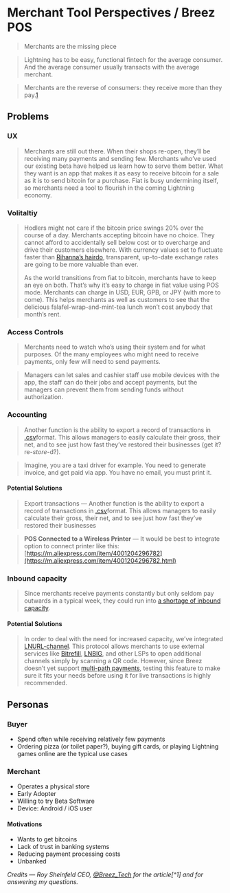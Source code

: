 # Merchant Tool Perspectives / Breez POS

> Merchants are the missing piece

> Lightning has to be easy, functional fintech for the average consumer. And the average consumer usually transacts with the average merchant.

> Merchants are the reverse of consumers: they receive more than they pay.[1][]

## Problems

### UX

> Merchants are still out there. When their shops re-open, they’ll be receiving many payments and sending few. Merchants who’ve used our existing beta have helped us learn how to serve them better. What they want is an app that makes it as easy to receive bitcoin for a sale as it is to send bitcoin for a purchase. Fiat is busy undermining itself, so merchants need a tool to flourish in the coming Lightning economy.

### Volitaltiy

> Hodlers might not care if the bitcoin price swings 20% over the course of a day. Merchants accepting bitcoin have no choice. They cannot afford to accidentally sell below cost or to overcharge and drive their customers elsewhere. With currency values set to fluctuate faster than [Rihanna’s hairdo](https://duckduckgo.com/?q=rihanna+hairstyles&t=h_&iax=images&ia=images), transparent, up-to-date exchange rates are going to be more valuable than ever.
>
> As the world transitions from fiat to bitcoin, merchants have to keep an eye on both. That’s why it’s easy to charge in fiat value using POS mode. Merchants can charge in USD, EUR, GPB, or JPY (with more to come). This helps merchants as well as customers to see that the delicious falafel-wrap-and-mint-tea lunch won’t cost anybody that month’s rent.

### Access Controls

> Merchants need to watch who’s using their system and for what purposes. Of the many employees who might need to receive payments, only few will need to send payments.

> Managers can let sales and cashier staff use mobile devices with the app, the staff can do their jobs and accept payments, but the managers can prevent them from sending funds without authorization.

### Accounting

> Another function is the ability to export a record of transactions in [.csv](https://en.wikipedia.org/wiki/Comma-separated_values)format. This allows managers to easily calculate their gross, their net, and to see just how fast they’ve restored their businesses (get it? re-*store*-d?).

> Imagine, you are a taxi driver for example. You need to generate invoice, and get paid via app. You have no email, you must print it.

#### Potential Solutions

> Export transactions — Another function is the ability to export a record of transactions in [.csv](https://en.wikipedia.org/wiki/Comma-separated_values)format. This allows managers to easily calculate their gross, their net, and to see just how fast they’ve restored their businesses

> **POS Connected to a Wireless Printer** — It would be best to integrate option to connect printer like this: [https://m.aliexpress.com/item/4001204296782](https://m.aliexpress.com/item/4001204296782.html)

### Inbound capacity

> Since merchants receive payments constantly but only seldom pay outwards in a typical week, they could run into [a shortage of inbound capacity](https://blog.muun.com/the-inbound-capacity-problem-in-the-lightning-network/).

#### Potential Solutions

> In order to deal with the need for increased capacity, we’ve integrated [LNURL-channel](https://github.com/btcontract/lnurl-rfc/blob/master/spec.md). This protocol allows merchants to use external services like [Bitrefill](https://www.bitrefill.com/buy/lightning/?hl=en), [LNBIG](https://lnbig.com/#/), and other LSPs to open additional channels simply by scanning a QR code. However, since Breez doesn’t yet support [multi-path payments](https://wiki.ion.radar.tech/tech/research/atomic-multi-path-payments), testing this feature to make sure it fits your needs before using it for live transactions is highly recommended.

## Personas

### Buyer

- Spend often while receiving relatively few payments
- Ordering pizza (or toilet paper?), buying gift cards, or playing Lightning games online are the typical use cases

### Merchant

- Operates a physical store
- Early Adopter
- Willing to try Beta Software
- Device: Android / iOS user

#### Motivations

- Wants to get bitcoins
- Lack of trust in banking systems
- Reducing payment processing costs
- Unbanked

*Credits — Roy Sheinfeld CEO, [@Breez_Tech](https://twitter.com/Breez_Tech) for the article[^1] and for answering my questions.*

[1]: https://medium.com/breez-technology/breezs-point-of-sale-mode-a-new-tool-for-the-day-after-tomorrow-fb8c0ba660a5	"Breez’s Point-of-Sale Mode: A New Tool for the Day after Tomorrow"

